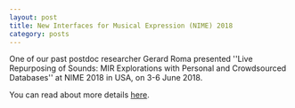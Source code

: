 ```yaml
---
layout: post
title: New Interfaces for Musical Expression (NIME) 2018 
category: posts
---
```


One of our past postdoc researcher Gerard Roma presented ''Live Repurposing of Sounds: MIR Explorations with Personal and Crowdsourced Databases'' at NIME 2018 in USA, on 3-6 June 2018.

You can read about more details [here](https://www.audiocommons.org/2018/06/08/nime-2018-mirlc-fluidsound.html).